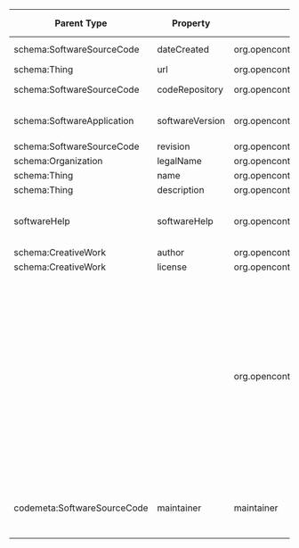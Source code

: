 | Parent Type                 | Property        | Docker Labels                          | Type                                                                            | Description                                                                                                                                                                                                                         | Expected Type | Example                                                                                     | 
|-----------------------------|-----------------|----------------------------------------|---------------------------------------------------------------------------------|-------------------------------------------------------------------------------------------------------------------------------------------------------------------------------------------------------------------------------------|---------------|---------------------------------------------------------------------------------------------| 
| schema:SoftwareSourceCode   | dateCreated     | org.opencontainers.image:created       | DateTime                                                                        |                                                                                                                                                                                                                                     |               | "build-date=""2016-04-12T23:20:50.52Z"""                                                    | 
| schema:Thing                | url             | org.opencontainers.image:url           | URL                                                                             |                                                                                                                                                                                                                                     |               | "url=""http://postgresql.org"""                                                             | 
| schema:SoftwareSourceCode   | codeRepository  | org.opencontainers.image:source        | URL                                                                             |                                                                                                                                                                                                                                     |               | "source = ""https://github.com/nginx/nginx"""                                               | 
| schema:SoftwareApplication  | softwareVersion | org.opencontainers.image:version       | Text                                                                            |                                                                                                                                                                                                                                     |               | "version = ""1.2.3"" version = ""Beta4.2"" version = ""1.2.2-dirty"" version = ""my-test""" | 
| schema:SoftwareSourceCode   | revision        | org.opencontainers.image:revision      | Text                                                                            |                                                                                                                                                                                                                                     |               | "revision = ""279FA63"""                                                                    | 
| schema:Organization         | legalName       | org.opencontainers.image:vendor        | Text                                                                            |                                                                                                                                                                                                                                     |               | "vendor = ""Stark Industries"""                                                             | 
| schema:Thing                | name            | org.opencontainers.image:title         | Text                                                                            |                                                                                                                                                                                                                                     |               | "title = ""mytitle"""                                                                       | 
| schema:Thing                | description     | org.opencontainers.image:description   | Text                                                                            |                                                                                                                                                                                                                                     |               |                                                                                             | 
| softwareHelp                | softwareHelp    | org.opencontainers.image:documentation | URL                                                                             | URL to get documentation on the image (string)                                                                                                                                                                                      |               |                                                                                             | 
| schema:CreativeWork         | author          | org.opencontainers.image:authors       | Text                                                                            |                                                                                                                                                                                                                                     |               |                                                                                             | 
| schema:CreativeWork         | license         | org.opencontainers.image:licenses      | Text                                                                            |                                                                                                                                                                                                                                     |               |                                                                                             | 
|                             |                 | org.opencontainers.image:ref.name      | https://github.com/opencontainers/image-spec/blob/master/considerations.md#ebnf | Name of the reference for a target (string). SHOULD only be considered valid when on descriptors on index.json within image layout. Character set of the value SHOULD conform to alphanum of A-Za-z0-9 and separator set of -._:@/+ |               |                                                                                             | 
| codemeta:SoftwareSourceCode | maintainer      | maintainer                             | Text                                                                            | Not part of the OpenContainers but widely used for Docker containers                                                                                                                                                                |               |                                                                                             | 
